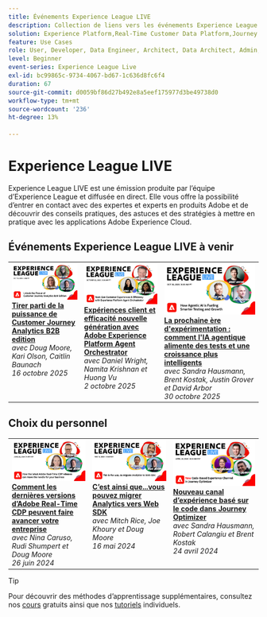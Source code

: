 ```yaml
---
title: Événements Experience League LIVE
description: Collection de liens vers les événements Experience League LIVE précédents
solution: Experience Platform,Real-Time Customer Data Platform,Journey Optimizer,Experience Manager,Target,Audience Manager,Analytics
feature: Use Cases
role: User, Developer, Data Engineer, Architect, Data Architect, Admin, Leader
level: Beginner
event-series: Experience League Live
exl-id: bc99865c-9734-4067-bd67-1c636d8fc6f4
duration: 67
source-git-commit: d0059bf86d27b492e8a5eef175977d3be49738d0
workflow-type: tm+mt
source-wordcount: '236'
ht-degree: 13%

---
```


# Experience League LIVE

Experience League LIVE est une émission produite par l’équipe d’Experience League et diffusée en direct.  Elle vous offre la possibilité d’entrer en contact avec des expertes et experts en produits Adobe et de découvrir des conseils pratiques, des astuces et des stratégies à mettre en pratique avec les applications Adobe Experience Cloud.

<div id="upcoming-events">

## Événements Experience League LIVE à venir

<table>
    <tr>
        <td style="vertical-align: top;"><a href="episodes/exl-live-episode-10-16-25.md">
              <img alt="Experience League LIVE 16 octobre 2025" src="assets/exl-live-episode-10-16-25-web-banner.png">
            </a>
            <div>
              <a href="episodes/exl-live-episode-10-16-25.md">
                <strong>Tirer parti de la puissance de Customer Journey Analytics B2B edition</strong>
              </a>
              <br/><em>avec Doug Moore, Kari Olson, Caitlin Baunach</em>
              <br/><em>16 octobre 2025</em>
            </div>
        </td>
        <td style="vertical-align: top;"><a href="episodes/exl-live-episode-10-22-25.md">
              <img alt="Experience League LIVE 22 octobre 2025" src="episodes/assets/WebBanner-Oct22-2025.jpg">
            </a>
            <div>
              <a href="episodes/exl-live-episode-10-22-25.md">
                <strong>Expériences client et efficacité nouvelle génération avec Adobe Experience Platform Agent Orchestrator</strong>
              </a>
              <br/><em>avec Daniel Wright, Namita Krishnan et Huong Vu</em>
              <br/><em>2 octobre 2025</em>
            </div>
        </td>
         <td style="vertical-align: top;"><a href="episodes/exl-live-episode-10-30-25.md">
              <img alt="Experience League LIVE 30 octobre 2025" src="assets/exl-live-episode-10-30-25-web-banner.png">
            </a>
            <div>
              <a href="episodes/exl-live-episode-10-22-25.md">
                <strong>La prochaine ère d'expérimentation : comment l'IA agentique alimente des tests et une croissance plus intelligents</strong>
              </a>
              <br/><em>avec Sandra Hausmann, Brent Kostak, Justin Grover et David Arbor</em>
              <br/><em>30 octobre 2025</em>
            </div>
        </td>
    </tr>

</table>

</div>


<div id="recs-overview-body-1"></div>
<div id="recs-overview-body-2"></div>
<div id="recs-overview-body-3"></div>
<div id="recs-overview-body-4"></div>
<div id="recs-overview-body-5"></div>
<div id="recs-overview-body-6"></div>

<div id="past-events">


</div>

## Choix du personnel

<table style="max-width: 1214px;">

<tr>
  <td style="vertical-align: top;"><a href="episodes/exl-live-episode-06-26-24.md">
      <img alt="Experience League LIVE - Avr 21" src="episodes/assets/WebBanner-June26-2024.jpg">
    </a>
    <div>
      <a href="episodes/exl-live-episode-06-26-24.md">
        <strong>Comment les dernières versions d’Adobe Real-Time CDP peuvent faire avancer votre entreprise</strong>
      </a>
      <br/><em>avec Nina Caruso, Rudi Shumpert et Doug Moore</em>
      <br/><em>26 juin 2024</em>
    </div>
  </td>

<td style="vertical-align: top;">
    <a href="episodes/exl-live-episode-05-16-24.md">
      <img alt="Experience League LIVE ep8" src="episodes/assets/WebBanner-May16-2024.jpg">
    </a>
    <div>
      <a href="episodes/exl-live-episode-05-16-24.md"><strong>C’est ainsi que...vous pouvez migrer Analytics vers Web SDK</strong></a>
      <br/><em>avec Mitch Rice, Joe Khoury et Doug Moore</em>
      <br/><em>16 mai 2024</em>
    </div>
  </td>

<td style="vertical-align: top;">
    <a href="episodes/exl-live-episode-05-26-22.md">
      <img alt="Experience League LIVE 26 mai" src="episodes/assets/WebBanner-Apr24-2024.jpg">
    </a>
    <div>
      <a href="episodes/exl-live-episode-04-24-24.md">
        <strong>Nouveau canal d’expérience basé sur le code dans Journey Optimizer</strong>
      </a>
      <br/><em>avec Sandra Hausmann, Robert Calangiu et Brent Kostak</em>
      <br/><em>24 avril 2024</em>
    </div>
  </td>
  </tr>

</table>


>[!TIP]
>
>Pour découvrir des méthodes d’apprentissage supplémentaires, consultez nos [cours](https://experienceleague.adobe.com/?lang=fr/#dashboard/learning) gratuits ainsi que nos [tutoriels](https://experienceleague.adobe.com/docs/home-tutorials.html?lang=fr) individuels.

